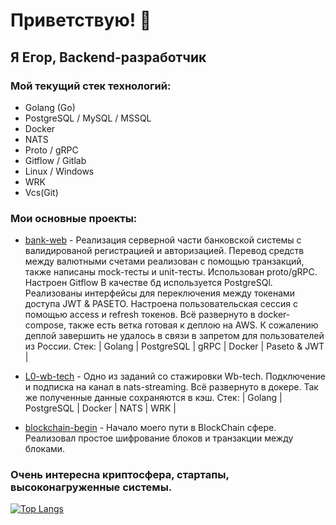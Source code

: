 # Приветствую! 👋
## Я Егор, Backend-разработчик
### Мой текущий стек технологий:
- Golang (Go)
- PostgreSQL / MySQL / MSSQL
- Docker
- NATS
- Proto / gRPC
- Gitflow / Gitlab
- Linux / Windows
- WRK
- Vcs(Git)

### Мои основные проекты:
- [bank-web](https://github.com/6jodeci/bank-web) -
Реализация серверной части банковской системы с валидированой регистрацией и авторизацией. Перевод средств между валютными счетами реализован с помощью транзакций, также написаны mock-тесты и unit-тесты. Использован proto/gRPC. Настроен Gitflow В качестве бд используется PostgreSQl. Реализованы интерфейсы для переключения между токенами доступа JWT & PASETO. Настроена пользовательская сессия c помощью access и refresh токенов. Всё развернуто в docker-compose, также есть ветка готовая к деплою на AWS. К сожалению деплой завершить не удалось в связи в запретом для пользователей из России.
Стек: | Golang | PostgreSQL | gRPC | Docker | Paseto & JWT | 

- [L0-wb-tech](https://github.com/6jodeci/L0-wb-tech) -
Одно из заданий со стажировки Wb-tech. Подключение и подписка на канал в nats-streaming. Всё развернуто в докере. Так же полученные данные сохраняются в кэш.
Стек: | Golang | PostgreSQL | Docker | NATS | WRK |

- [blockchain-begin](https://github.com/6jodeci/blockchain-begin) -
Начало моего пути в BlockChain сфере. Реализовал простое шифрование блоков и транзакции между блоками.

### Очень интересна криптосфера, стартапы, высоконагруженные системы.

[![Top Langs](https://github-readme-stats.vercel.app/api/top-langs/?username=6jodeci&layout=compact)](https://github.com/6jodeci/)
